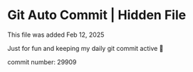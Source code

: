 # Git Auto Commit | Hidden File

This file was added Feb 12, 2025

Just for fun and keeping my daily git commit active 🤪

commit number: 29909
